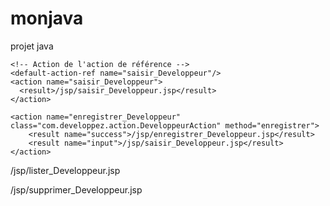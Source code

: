 monjava
=======

projet java
<?xml version="1.0" encoding="UTF-8" ?>
<!DOCTYPE struts PUBLIC
"-//Apache Software Foundation//DTD Struts Configuration 2.0//EN"
"http://struts.apache.org/dtds/struts-2.0.dtd">

<struts>
<constant name="struts.enable.DynamicMethodInvocation" value="false" />
<constant name="struts.devMode" value="false" />

<package name="com.developpez.action"  namespace="/" extends="struts-default">
   
    <!-- Action de l'action de référence -->   
    <default-action-ref name="saisir_Developpeur"/> 
    <action name="saisir_Developpeur">
      <result>/jsp/saisir_Developpeur.jsp</result>
    </action>
    
    <action name="enregistrer_Developpeur" class="com.developpez.action.DeveloppeurAction" method="enregistrer">
        <result name="success">/jsp/enregistrer_Developpeur.jsp</result>
        <result name="input">/jsp/saisir_Developpeur.jsp</result>
    </action>  
    
<action name="lister_Developpeur" class="com.developpez.action.DeveloppeurAction"
  	method="lister">
		<result name="success">/jsp/lister_Developpeur.jsp</result>
</action>

<action name="supprimer_Developpeur" class="com.developpez.action.DeveloppeurAction"
		method="supprimer">
		<result name="success">/jsp/supprimer_Developpeur.jsp</result>
</action>
     
     
</package>   
</struts>
